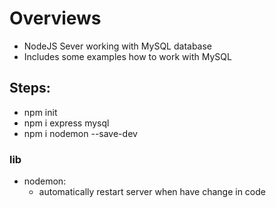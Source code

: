 # Overviews
- NodeJS Sever working with MySQL database
- Includes some examples how to work with MySQL
## Steps:
- npm init
- npm i express mysql
- npm i nodemon --save-dev
### lib
  - nodemon: 
    - automatically restart server when have change in code